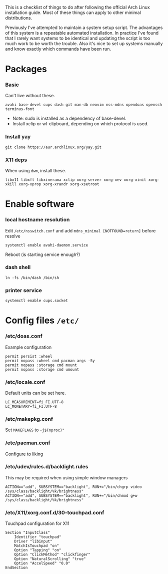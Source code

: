 This is a checklist of things to do after following the official Arch Linux installation guide.
Most of these things can apply to other minimal distributions.

Previously I've attempted to maintain a system setup script.
The advantages of this system is a repeatable automated installation.
In practice I've found that I rarely want systems to be identical and updating the script is too much work to be worth the trouble.
Also it's nice to set up systems manually and know exactly which commands have been run.

# Packages

### Basic

Can't live without these.

```
avahi base-devel cups dash git man-db neovim nss-mdns opendoas openssh terminus-font
```

 - Note: sudo is installed as a dependency of base-devel.
 - Install xclip or wl-clipboard, depending on which protocol is used.

### Install yay

```
git clone https://aur.archlinux.org/yay.git
```

### X11 deps

When using `dwm`, install these.

```
libx11 libxft libxinerama xclip xorg-server xorg-xev xorg-xinit xorg-xkill xorg-xprop xorg-xrandr xorg-xsetroot
```

# Enable software

### local hostname resolution

Edit `/etc/nsswitch.conf` and add `mdns_minimal [NOTFOUND=return]` before resolve
```
systemctl enable avahi-daemon.service
```
Reboot (is starting service enough?)

### dash shell

```
ln -fs /bin/dash /bin/sh
```

### printer service

```
systemctl enable cups.socket
```

# Config files `/etc/`

### /etc/doas.conf

Example configuration

```
permit persist :wheel
permit nopass :wheel cmd pacman args -Sy
permit nopass :storage cmd mount
permit nopass :storage cmd umount
```

### /etc/locale.conf

Default units can be set here.

```
LC_MEASUREMENT=fi_FI.UTF-8
LC_MONETARY=fi_FI.UTF-8
```

### /etc/makepkg.conf

Set `MAKEFLAGS` to `-j$(nproc)"`

### /etc/pacman.conf

Configure to liking

### /etc/udev/rules.d/backlight.rules

This may be required when using simple window managers

```
ACTION=="add", SUBSYSTEM=="backlight", RUN+="/bin/chgrp video /sys/class/backlight/%k/brightness"
ACTION=="add", SUBSYSTEM=="backlight", RUN+="/bin/chmod g+w /sys/class/backlight/%k/brightness"
```

### /etc/X11/xorg.conf.d/30-touchpad.conf

Touchpad configuration for X11

```
Section "InputClass"
	Identifier "touchpad"
	Driver "libinput"
	MatchIsTouchpad "on"
	Option "Tapping" "on"
	Option "ClickMethod" "clickfinger"
	Option "NaturalScrolling" "true"
	Option "AccelSpeed" "0.0"
EndSection
```
